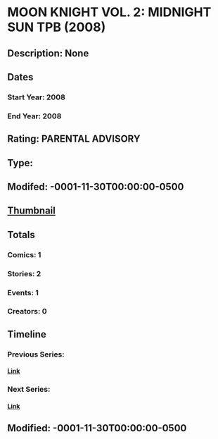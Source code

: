 # MOON KNIGHT VOL. 2: MIDNIGHT SUN TPB (2008)
## Description: None
## Dates
### Start Year: 2008
### End Year: 2008
## Rating: PARENTAL ADVISORY
## Type: 
## Modifed: -0001-11-30T00:00:00-0500
## [Thumbnail](http://i.annihil.us/u/prod/marvel/i/mg/8/e0/4bc316a9710bf.jpg)
## Totals
### Comics: 1
### Stories: 2
### Events: 1
### Creators: 0
## Timeline
### Previous Series: 
#### [Link]()
### Next Series: 
#### [Link]()
## Modified: -0001-11-30T00:00:00-0500